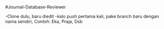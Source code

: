 #Journal-Database-Reviewer

-Clone dulu, baru diedit
-kalo push pertama kali, pake branch baru dengan nama sendiri, Contoh: Eka, Praja, Dsb
